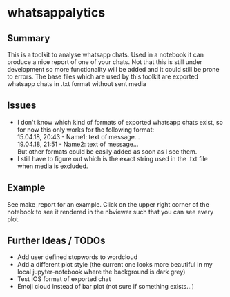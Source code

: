 # whatsappalytics


## Summary
This is a toolkit to analyse whatsapp chats. Used in a notebook it can produce a nice report of one of your chats.
Not that this is still under development so more functionality will be added and it could still be prone to errors.
The base files which are used by this toolkit are exported whatsapp chats in .txt format without sent media

## Issues
- I don't know which kind of formats of exported whatsapp chats exist, so for now this only works for the following format:   
15.04.18, 20:43 - Name1: text of message...        
19.04.18, 21:51 - Name2: text of message...       
But other formats could be easily added as soon as I see them. 
- I still have to figure out which is the exact string used in the .txt file when media is excluded.
  
## Example 
See make_report for an example. Click on the upper right corner of the notebook to see it rendered in the nbviewer such that you can see every plot. 

## Further Ideas / TODOs
- Add user defined stopwords to wordcloud
- Add a different plot style (the current one looks more beautiful in my local jupyter-notebook where the background is dark grey)
- Test IOS format of exported chat
- Emoji cloud instead of bar plot (not sure if something exists...) 

